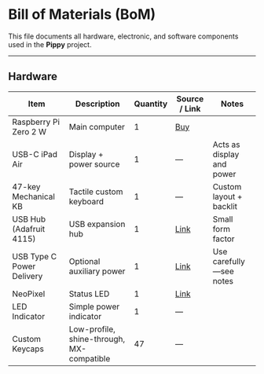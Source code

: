 # Bill of Materials (BoM)

This file documents all hardware, electronic, and software components used in the **Pippy** project.

---

## Hardware

| Item                    | Description                               | Quantity | Source / Link                                | Notes                          |
|-------------------------|-------------------------------------------|----------|-----------------------------------------------|---------------------------------|
| Raspberry Pi Zero 2 W   | Main computer                             | 1        | [Buy](https://www.raspberrypi.com/products/) |                                 |
| USB-C iPad Air          | Display + power source                    | 1        | —                                             | Acts as display and power       |
| 47-key Mechanical KB    | Tactile custom keyboard                   | 1        | —                                             | Custom layout + backlit         |
| USB Hub (Adafruit 4115) | USB expansion hub                         | 1        | [Link](https://www.adafruit.com/product/4115) | Small form factor               |
| USB Type C Power Delivery | Optional auxiliary power                  | 1        | [Link](https://www.adafruit.com/product/5991) | Use carefully—see notes         |
| NeoPixel                | Status LED                                | 1        | [Link](https://www.adafruit.com/product/1734) |                                 |
| LED Indicator           | Simple power indicator                    | 1        | —                                             |                                 |
| Custom Keycaps          | Low-profile, shine-through, MX-compatible | 47       | —                                             |      |
